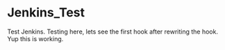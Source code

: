 # Jenkins_Test

Test Jenkins. Testing here, lets see the first hook after rewriting the hook. Yup this is working. 
